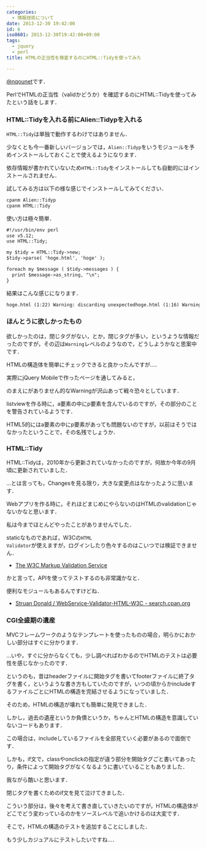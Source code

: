 ```yaml
---
categories:
  - 情報技術について
date: 2013-12-30 19:42:00
id: 6
iso8601: 2013-12-30T19:42:00+09:00
tags:
  - jquery
  - perl
title: HTMLの正当性を検査するのにHTML::Tidyを使ってみた

---
```


<a href="https://twitter.com/nqounet">@nqounet</a>です．

PerlでHTMLの正当性（validかどうか）を確認するのにHTML::Tidyを使ってみたという話をします．

<h3>HTML::Tidyを入れる前にAlien::Tidypを入れる</h3>
<code>HTML::Tidy</code>は単独で動作するわけではありません．

少なくとも今一番新しいバージョンでは，<code>Alien::Tidyp</code>をいうモジュールを予めインストールしておくことで使えるようになります．

依存情報が書かれていないため<code>HTML::Tidy</code>をインストールしても自動的にはインストールされません．

試してみる方は以下の様な感じでインストールしてみてください．
```default
cpanm Alien::Tidyp
cpanm HTML::Tidy
```
使い方は極々簡単．
```default
#!/usr/bin/env perl
use v5.12;
use HTML::Tidy;

my $tidy = HTML::Tidy->new;
$tidy->parse( 'hoge.html', 'hoge' );

foreach my $message ( $tidy->messages ) {
  print $message->as_string, "\n";
}
```
結果はこんな感じになります．
```default
hoge.html (1:22) Warning: discarding unexpectedhoge.html (1:16) Warning: inserting missing 'title' element
```
<h3>ほんとうに欲しかったもの</h3>
欲しかったのは，閉じタグがない，とか，閉じタグが多い，というような情報だったのですが，その辺は<code>Warning</code>レベルのようなので，どうしようかなと思案中です．

HTMLの構造体を簡単にチェックできると良かったんですが…．

実際にjQuery Mobileで作ったページを通してみると，<code></code>

のまえにがありません的なWarningが沢山あって戦々恐々としています．

listviewを作る時に，a要素の中にp要素を含んでいるのですが，その部分のことを警告されているようです．

HTML5的にはa要素の中にp要素があっても問題ないのですが，以前はそうではなかったということで，その名残でしょうか．
<h3>HTML::Tidy</h3>
HTML::Tidyは，2010年から更新されていなかったのですが，何故か今年の9月頃に更新されていました．

…とは言っても，Changesを見る限り，大きな変更点はなかったように思います．

Webアプリを作る時に，それほどまじめにやらないのはHTMLのvalidationじゃないかなと思います．

私は今までほとんどやったことがありませんでした．

staticなものであれば，W3Cの<code>HTML Validator</code>が使えますが，ログインしたり色々するのはこいつでは検証できません．
<ul>
	<li><a href="http://validator.w3.org/">The W3C Markup Validation Service</a></li>
</ul>
かと言って，APIを使ってテストするのも非常識かなと．

便利なモジュールもあるんですけどね．
<ul>
	<li><a href="http://search.cpan.org/dist/WebService-Validator-HTML-W3C/">Struan Donald / WebService-Validator-HTML-W3C - search.cpan.org</a></li>
</ul>
<h3>CGI全盛期の遺産</h3>
MVCフレームワークのようなテンプレートを使ったものの場合，明らかにおかしい部分はすぐに分かります．

…いや，すぐに分からなくても，少し調べればわかるのでHTMLのテストは必要性を感じなかったのです．

というのも，昔はheaderファイルに開始タグを書いてfooterファイルに終了タグを書く，というような書き方もしていたのですが，いつの頃からかincludeするファイルごとにHTMLの構造を完結させるようになっていました．

そのため，HTMLの構造が壊れても簡単に発見できました．

しかし，過去の遺産というか負債というか，ちゃんとHTMLの構造を意識していないコードもあります．

この場合は，includeしているファイルを全部見ていく必要があるので面倒です．

しかも，if文で，classやonclickの指定が違う部分を開始タグごと書いてあったり，条件によって開始タグがなくなるように書いていることもありました．

我ながら酷いと思います．

閉じタグを書くためのif文を見て泣けてきました．

こういう部分は，後々を考えて書き直していきたいのですが，HTMLの構造体がどこでどう変わっているのかをソースレベルで追いかけるのは大変です．

そこで，HTMLの構造のテストを追加することにしました．

もう少しカジュアルにテストしたいですね…．    	